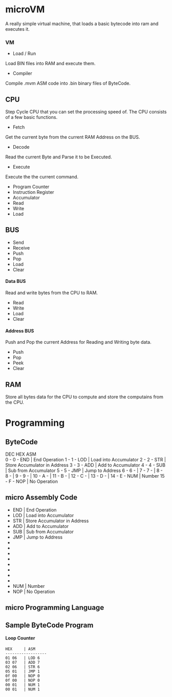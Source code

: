 # microVM

A really simple virtual machine, that loads a basic bytecode into ram and executes it. 

### VM

- Load / Run

Load BIN files into RAM and execute them.

- Compiler

Compile .mvm ASM code into .bin binary files of ByteCode.

## CPU

Step Cycle CPU that you can set the processing speed of. The CPU consists of a few basic functions.

- Fetch

Get the current byte from the current RAM Address on the BUS.

- Decode

Read the current Byte and Parse it to be Executed.

- Execute

Execute the the current command. 

- Program Counter
- Instruction Register
- Accumulator
- Read
- Write
- Load

## BUS

- Send
- Receive
- Push
- Pop
- Load
- Clear

#### Data BUS

Read and write bytes from the CPU to RAM.

- Read
- Write
- Load
- Clear

#### Address BUS

Push and Pop the current Address for Reading and Writing byte data.

- Push
- Pop
- Peek
- Clear

## RAM

Store all bytes data for the CPU to compute and store the computains from the CPU.

# Programming

## ByteCode
DEC  HEX ASM   
 0 - 0 - END | End Operation
 1 - 1 - LOD | Load into Accumulator
 2 - 2 - STR | Store Accumulator in Address
 3 - 3 - ADD | Add to Accumulator
 4 - 4 - SUB | Sub from Accumulator
 5 - 5 - JMP | Jump to Address
 6 - 6 -     | 
 7 - 7 -     | 
 8 - 8 -     | 
 9 - 9 -     | 
10 - A -     |
11 - B -     | 
12 - C -     | 
13 - D -     | 
14 - E - NUM | Number
15 - F - NOP | No Operation

## micro Assembly Code

- END | End Operation
- LOD | Load into Accumulator
- STR | Store Accumulator in Address
- ADD | Add to Accumulator
- SUB | Sub from Accumulator
- JMP | Jump to Address
- 
- 
- 
- 
- 
- 
- 
- 
- NUM | Number
- NOP | No Operation

## micro Programming Language

## Sample ByteCode Program

#### Loop Counter

```
HEX     | ASM
------------------
01 06   | LOD 6
03 07   | ADD 7
02 06   | STR 6
05 01   | JMP 1
0f 00   | NOP 0
0f 00   | NOP 0
00 01   | NUM 1
00 01   | NUM 1
```
